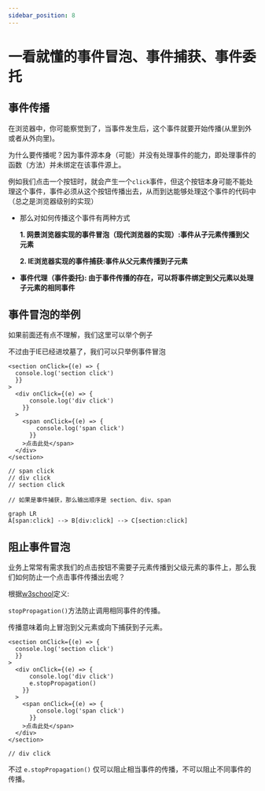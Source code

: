 ```yaml
---
sidebar_position: 8
---
```

# 一看就懂的事件冒泡、事件捕获、事件委托

## 事件传播

在浏览器中，你可能察觉到了，当事件发生后，这个事件就要开始传播(从里到外或者从外向里)。

为什么要传播呢？因为事件源本身（可能）并没有处理事件的能力，即处理事件的函数（方法）并未绑定在该事件源上。

例如我们点击一个按钮时，就会产生一个```click```事件，但这个按钮本身可能不能处理这个事件，事件必须从这个按钮传播出去，从而到达能够处理这个事件的代码中（总之是浏览器级别的实现）

* 那么对如何传播这个事件有两种方式

  **1. 网景浏览器实现的事件冒泡（现代浏览器的实现）:事件从子元素传播到父元素**

  **2. IE浏览器实现的事件捕获:事件从父元素传播到子元素**

* **事件代理（事件委托): 由于事件传播的存在，可以将事件绑定到父元素以处理子元素的相同事件**

## 事件冒泡的举例

如果前面还有点不理解，我们这里可以举个例子

不过由于IE已经进坟墓了，我们可以只举例事件冒泡

```tsx
<section onClick={(e) => {
  console.log('section click')   
  }}
>
  <div onClick={(e) => {
      console.log('div click')
    }}
  >
    <span onClick={(e) => {
        console.log('span click')   
      }}
    >点击此处</span>
  </div>
</section>

// span click
// div click
// section click

// 如果是事件捕获，那么输出顺序是 section、div、span
```

```mermaid
graph LR
A[span:click] --> B[div:click] --> C[section:click]
```

## 阻止事件冒泡

业务上常常有需求我们的点击按钮不需要子元素传播到父级元素的事件上，那么我们如何防止一个点击事件传播出去呢？

根据[w3school](https://www.w3school.com.cn/jsref/event_stoppropagation.asp)定义:

```stopPropagation()```方法防止调用相同事件的传播。

传播意味着向上冒泡到父元素或向下捕获到子元素。

```tsx
<section onClick={(e) => {
  console.log('section click')   
  }}
>
  <div onClick={(e) => {
      console.log('div click')
      e.stopPropagation()
    }}
  >
    <span onClick={(e) => {
        console.log('span click')   
      }}
    >点击此处</span>
  </div>
</section>

// div click
```

不过 ```e.stopPropagation()``` 仅可以阻止相当事件的传播，不可以阻止不同事件的传播。



